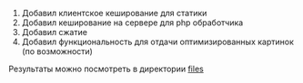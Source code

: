 1. Добавил клиентское кеширование для статики
2. Добавил кеширование на сервере для php обработчика
3. Добавил сжатие
4. Добавил функциональность для отдачи оптимизированных картинок (по возможности)

Результаты можно посмотреть в директории [files](files)
